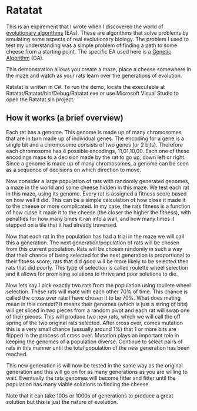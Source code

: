 Ratatat
=======

This is an expirement that I wrote when I discovered the world of 
[evolutionary algorithms](http://en.wikipedia.org/wiki/Evolutionary_algorithm) (EAs). These are algorithms that
solve problems by emulating some aspects of real evolutionary biology. The problem I used to test my understanding 
was a simple problem of finding a path to some cheese from a starting point. The specific EA used here is a
[Genetic Algorithm](http://en.wikipedia.org/wiki/Genetic_algorithm) (GA).

This demonstration allows you create a maze, 
place a cheese somewhere in the maze and watch as your rats learn over the generations of evolution.

Ratatat is written in C#. To run the demo, locate the executable at Ratatat/Ratatat/bin/Debug/Ratatat.exe or 
use Microsoft Visual Studio to open the Ratatat.sln project.


How it works (a brief overview)
---------
Each rat has a genome. This genome is made up of many chromosomes that are in turn made up of individual genes. 
The encoding for a gene is a single bit and a chromosome consists of two genes (or 2 bits). Therefore each chromosome
has 4 possible encodings, 11,01,10,00. Each one of these encodings maps to a decision made by the rat to go up, down
left or right. Since a genome is made up of many chromosomes, a genome can be seen as a sequence of decisions on
which direction to move. 

Now consider a large population of rats with randomly generated genomes, a maze in the world and some cheese hidden in this
maze. We test each rat in this maze, using its genome. Every rat is assigned a fitness score based on how well it 
did. This can be a simple calculation of how close it made it to the cheese or more complicated. In my case,
the rats fitness is a function of how close it made it to the cheese (the closer the higher the fitness), 
with penalties for how many times it ran into a wall, and how many times it stepped on a tile that it had already 
traversed.

Now that each rat in the population has had a trial in the maze we will call this a generation. The next 
generation/population of rats will be chosen from this current population. Rats will be chosen randomly
in such a way that their chance of being selected for the next generation is proportional to their fitness score;
rats that did good will be more likely to be selected then rats that did poorly. This type of selection
is called roulette wheel selection and it allows for promising solutions to thrive and poor solutions to die.

Now lets say I pick exactly two rats from the population using roullete wheel selection. These rats will mate with
each other 70% of time. This chance is called the cross over rate I have chosen it to be 70%. What does mating mean in 
this context? It means their genomes (which is just a string of bits) will get sliced in two pieces from a random 
pivot and each rat will swap one of their pieces. This will produce two new rats, which we will call the off spring of 
the two original rats selected. After cross over, comes mutation this is a very small chance (ussually around 1%) that 1 
or more bits are flipped in the process of cross over. Mutation plays an important role in keeping the genomes of a 
population diverse. Continue to select pairs of rats in this manner until the total population of the new generation has 
been reached.

This new generation is will now be tested in the same way as the original generation and this will go on for as many generations
as you are willing to wait. Eventually the rats genomes will become fitter and fitter until the population has many
viable solutions to finding the cheese. 

Note that it can take 100s or 1000s of generations to produce a great solution but this is just the nature of evolution.
